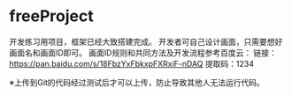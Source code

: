 # freeProject
开发练习用项目，框架已经大致搭建完成。
开发者可自己设计画面，只需要想好画面名和画面ID即可。
画面ID规则和共同方法及开发流程参考百度云：
链接：https://pan.baidu.com/s/18FbzYxFbkxpFXRxiF-nDAQ 
提取码：1234 

※上传到Git的代码经过测试后才可以上传，防止导致其他人无法运行代码。
